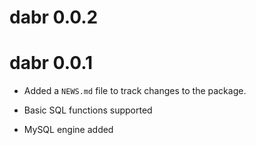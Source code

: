 # dabr 0.0.2

# dabr 0.0.1

* Added a `NEWS.md` file to track changes to the package.

* Basic SQL functions supported

* MySQL engine added

